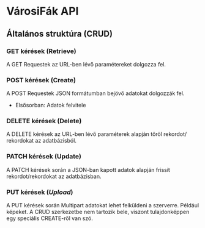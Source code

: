 # VárosiFák API
## Általános struktúra (CRUD)
### GET kérések (**R**etrieve)
A GET Requestek az URL-ben lévő paramétereket dolgozza fel.

### POST kérések (**C**reate)
A POST Requestek JSON formátumban bejövő adatokat dolgozzák fel.
- Elsősorban: Adatok felvitele

### DELETE kérések (**D**elete)
A DELETE kérések az URL-ben lévő paraméterek alapján töröl rekordot/
rekordokat az adatbázisból.

### PATCH kérések (**U**pdate)
A PATCH kérések során a JSON-ban kapott adatok alapján frissít rekordot/rekordokat az adatbázisban.

### PUT kérések (*Upload*)
A PUT kérések során Multipart adatokat lehet felküldeni a szerverre. Például képeket.
A CRUD szerkezetbe nem tartozik bele, viszont tulajdonképpen egy speciális CREATE-ről van szó.